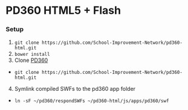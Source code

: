 # PD360 HTML5 + Flash

### Setup
1. `git clone https://github.com/School-Improvement-Network/pd360-html.git`
2. `bower install`
3. Clone [PD360](https://github.com/School-Improvement-Network/pd360.git)
  * `git clone https://github.com/School-Improvement-Network/pd360-html.git`
4. Symlink compiled SWFs to the pd360 app folder
  * `ln -sF ~/pd360/respondSWFs ~/pd360-html/js/apps/pd360/swf`
